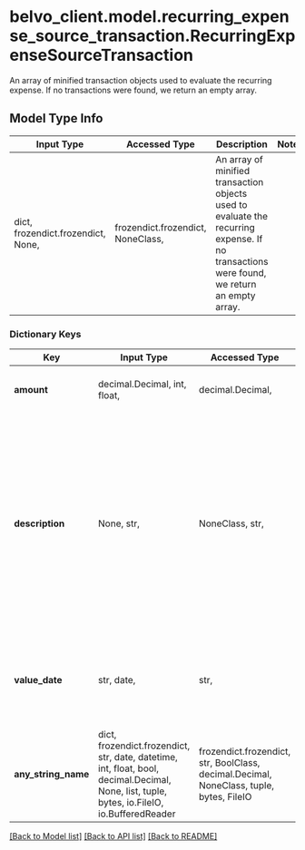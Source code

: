 # belvo_client.model.recurring_expense_source_transaction.RecurringExpenseSourceTransaction

An array of minified transaction objects used to evaluate the recurring expense. If no transactions were found, we return an empty array.

## Model Type Info
Input Type | Accessed Type | Description | Notes
------------ | ------------- | ------------- | -------------
dict, frozendict.frozendict, None,  | frozendict.frozendict, NoneClass,  | An array of minified transaction objects used to evaluate the recurring expense. If no transactions were found, we return an empty array. | 

### Dictionary Keys
Key | Input Type | Accessed Type | Description | Notes
------------ | ------------- | ------------- | ------------- | -------------
**amount** | decimal.Decimal, int, float,  | decimal.Decimal,  | The transaction amount. | value must be a 32 bit float
**description** | None, str,  | NoneClass, str,  | The description of the transaction provided by the institution. Usually, this is the text that the end user would see in the bank statement. The description can be an empty string. | 
**value_date** | str, date,  | str,  | The date when the transaction occurred, in &#x60;YYYY-MM-DD&#x60; format. | value must conform to RFC-3339 full-date YYYY-MM-DD
**any_string_name** | dict, frozendict.frozendict, str, date, datetime, int, float, bool, decimal.Decimal, None, list, tuple, bytes, io.FileIO, io.BufferedReader | frozendict.frozendict, str, BoolClass, decimal.Decimal, NoneClass, tuple, bytes, FileIO | any string name can be used but the value must be the correct type | [optional]

[[Back to Model list]](../../README.md#documentation-for-models) [[Back to API list]](../../README.md#documentation-for-api-endpoints) [[Back to README]](../../README.md)

